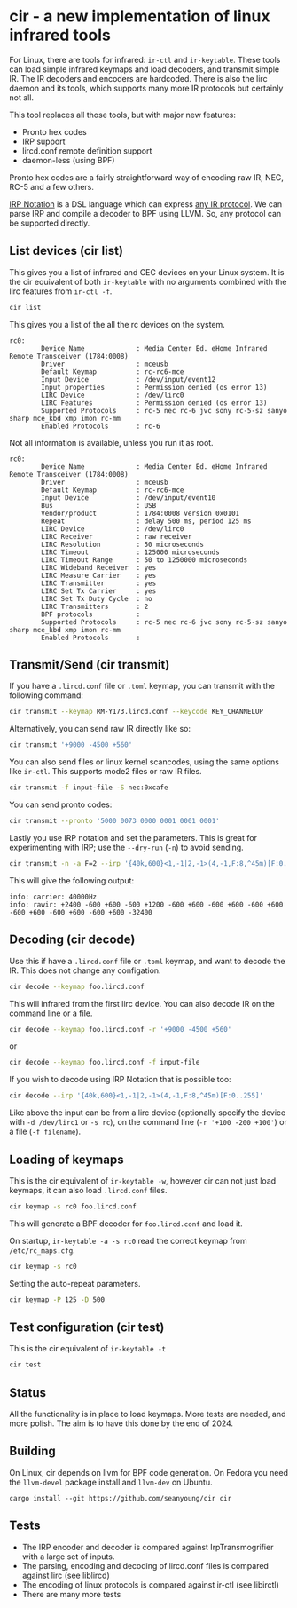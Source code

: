 # cir - a new implementation of linux infrared tools

For Linux, there are tools for infrared: `ir-ctl` and `ir-keytable`. These
tools can load simple infrared keymaps and load decoders, and transmit simple
IR. The IR decoders and encoders are hardcoded.
There is also the lirc daemon and its tools, which supports many more IR
protocols but certainly not all.

This tool replaces all those tools, but with major new features:

 - Pronto hex codes
 - IRP support
 - lircd.conf remote definition support
 - daemon-less (using BPF)

Pronto hex codes are a fairly straightforward way of encoding raw IR,
NEC, RC-5 and a few others.

[IRP Notation](http://hifi-remote.com/wiki/index.php?title=IRP_Notation) is a
DSL language which can
express [any IR protocol](http://hifi-remote.com/wiki/index.php/DecodeIR).
We can parse IRP and compile a decoder to BPF using LLVM. So, any protocol can
be supported directly.

## List devices (cir list)

This gives you a list of infrared and CEC devices on your Linux system. It is the cir equivalent of both
`ir-keytable` with no arguments combined with the lirc features from `ir-ctl -f`.

```bash
cir list
```
This gives you a list of the all the rc devices on the system.
```
rc0:
        Device Name             : Media Center Ed. eHome Infrared Remote Transceiver (1784:0008)
        Driver                  : mceusb
        Default Keymap          : rc-rc6-mce
        Input Device            : /dev/input/event12
        Input properties        : Permission denied (os error 13)
        LIRC Device             : /dev/lirc0
        LIRC Features           : Permission denied (os error 13)
        Supported Protocols     : rc-5 nec rc-6 jvc sony rc-5-sz sanyo sharp mce_kbd xmp imon rc-mm
        Enabled Protocols       : rc-6
```
Not all information is available, unless you run it as root.
```
rc0:
        Device Name             : Media Center Ed. eHome Infrared Remote Transceiver (1784:0008)
        Driver                  : mceusb
        Default Keymap          : rc-rc6-mce
        Input Device            : /dev/input/event10
        Bus                     : USB
        Vendor/product          : 1784:0008 version 0x0101
        Repeat                  : delay 500 ms, period 125 ms
        LIRC Device             : /dev/lirc0
        LIRC Receiver           : raw receiver
        LIRC Resolution         : 50 microseconds
        LIRC Timeout            : 125000 microseconds
        LIRC Timeout Range      : 50 to 1250000 microseconds
        LIRC Wideband Receiver  : yes
        LIRC Measure Carrier    : yes
        LIRC Transmitter        : yes
        LIRC Set Tx Carrier     : yes
        LIRC Set Tx Duty Cycle  : no
        LIRC Transmitters       : 2
        BPF protocols           :
        Supported Protocols     : rc-5 nec rc-6 jvc sony rc-5-sz sanyo sharp mce_kbd xmp imon rc-mm
        Enabled Protocols       :
```

## Transmit/Send (cir transmit)

If you have a `.lircd.conf` file or `.toml` keymap, you can transmit with the following
command:

```bash
cir transmit --keymap RM-Y173.lircd.conf --keycode KEY_CHANNELUP
```
Alternatively, you can send raw IR directly like so:
```bash
cir transmit '+9000 -4500 +560'
```
You can also send files or linux kernel scancodes, using the same options like `ir-ctl`. This supports
mode2 files or raw IR files.
```bash
cir transmit -f input-file -S nec:0xcafe
```
You can send pronto codes:
```bash
cir transmit --pronto '5000 0073 0000 0001 0001 0001'
```
Lastly you use IRP notation and set the parameters. This is great for experimenting with IRP; use the `--dry-run` (`-n`)
to avoid sending.
```bash
cir transmit -n -a F=2 --irp '{40k,600}<1,-1|2,-1>(4,-1,F:8,^45m)[F:0..255]'
```
This will give the following output:
```
info: carrier: 40000Hz
info: rawir: +2400 -600 +600 -600 +1200 -600 +600 -600 +600 -600 +600 -600 +600 -600 +600 -600 +600 -32400
```

## Decoding (cir decode)

Use this if have a `.lircd.conf` file or `.toml` keymap, and want to decode the IR. This does not change
any configation.

```bash
cir decode --keymap foo.lircd.conf
```
This will infrared from the first lirc device. You can also decode IR on the command line or a file.

```bash
cir decode --keymap foo.lircd.conf -r '+9000 -4500 +560'
```
or
```bash
cir decode --keymap foo.lircd.conf -f input-file
```
If you wish to decode using IRP Notation that is possible too:

```bash
cir decode --irp '{40k,600}<1,-1|2,-1>(4,-1,F:8,^45m)[F:0..255]'
```
Like above the input can be from a lirc device (optionally specify the device with
`-d /dev/lirc1` or `-s rc`), on the command line (`-r '+100 -200 +100'`) or a file (`-f filename`).

## Loading of keymaps

This is the cir equivalent of `ir-keytable -w`, however cir can not just load keymaps, it can
also load `.lircd.conf` files.

```bash
cir keymap -s rc0 foo.lircd.conf
```
This will generate a BPF decoder for `foo.lircd.conf` and load it.

On startup, `ir-keytable -a -s rc0` read the correct keymap from `/etc/rc_maps.cfg`.

```bash
cir keymap -s rc0
```
Setting the auto-repeat parameters.
```bash
cir keymap -P 125 -D 500
```

## Test configuration (cir test)

This is the cir equivalent of `ir-keytable -t`

```bash
cir test
```

## Status

All the functionality is in place to load keymaps. More tests are needed,
and more polish. The aim is to have this done by the end of 2024.

## Building

On Linux, cir depends on llvm for BPF code generation. On Fedora you
need the `llvm-devel` package install and `llvm-dev` on Ubuntu.

```
cargo install --git https://github.com/seanyoung/cir cir
```

## Tests

- The IRP encoder and decoder is compared against IrpTransmogrifier with a large set of inputs.
- The parsing, encoding and decoding of lircd.conf files is compared against lirc (see liblircd)
- The encoding of linux protocols is compared against ir-ctl (see libirctl)
- There are many more tests
